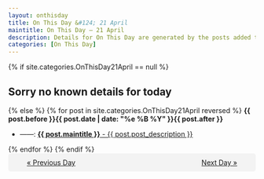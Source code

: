 ```yaml
---
layout: onthisday
title: On This Day &#124; 21 April
maintitle: On This Day — 21 April
description: Details for On This Day are generated by the posts added to the website so the content is subject to changes/updates over time.
categories: [On This Day]
---
```


{% if site.categories.OnThisDay21April == null %}
<h2>Sorry no known details for today</h2>
{% else %}
{% for post in site.categories.OnThisDay21April reversed %}
<strong>{{ post.before }}{{ post.date | date: "%e %B %Y" }}{{ post.after }}</strong>
<ul>
<li> ——: <a class="{{ post.class }}" href="{{ post.url }}"><strong>{{ post.maintitle }}</strong> - {{ post.post_description }}</a></li>
</ul>
{% endfor %}
{% endif %}
<br />
<div style="background-color: #f3f3f3; padding: 10px; border-radius: 5px; text-align: center; display: flex; justify-content: space-evenly;">
<a href="/onthisday/04/04-20">« Previous Day</a>
<span style="visibility:hidden;">[ Visit Leap Year February 29 ]</span>
<a href="/onthisday/04/04-22">Next Day »</a>
</div>
